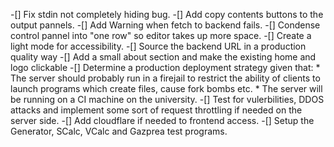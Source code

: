 

-[] Fix stdin not completely hiding bug.
-[] Add copy contents buttons to the output pannels.
-[] Add Warning when fetch to backend fails.
-[] Condense control pannel into "one row" so editor takes up more space.
-[] Create a light mode for accessibility.
-[] Source the backend URL in a production quality way
-[] Add a small about section and make the existing home and logo clickable
-[] Determine a production deployment strategy given that:
    * The server should probably run in a firejail to restrict the ability
      of clients to launch programs which create files, cause fork bombs etc.
    * The server will be running on a CI machine on the university.
-[] Test for vulerbilities, DDOS attacks and implement some sort of request throttling if needed on the server side.
-[] Add cloudflare if needed to frontend access.
-[] Setup the Generator, SCalc, VCalc and Gazprea test programs.

